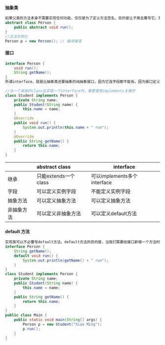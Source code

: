 #### 抽象类

```java
如果父类的方法本身不需要实现任何功能，仅仅是为了定义方法签名，目的是让子类去覆写它，那么，可以把父类的方法声明为抽象方法：
abstract class Person {
    public abstract void run();
}
//无法实例化
Person p = new Person(); // 编译错误

```

#### 接口

```java
interface Person {
    void run();
    String getName();
}
所谓interface，就是比抽象类还要抽象的纯抽象接口，因为它连字段都不能有。因为接口定义的所有方法默认都是public abstract的，所以这两个修饰符不需要写出来
    
//当一个具体的class去实现一个interface时，需要使用implements关键字
class Student implements Person {
    private String name;
    public Student(String name) {
        this.name = name;
    }
    @Override
    public void run() {
        System.out.println(this.name + " run");
    }
    @Override
    public String getName() {
        return this.name;
    }
}
```

|            | abstract class       | interface                   |
| :--------- | :------------------- | --------------------------- |
| 继承       | 只能extends一个class | 可以implements多个interface |
| 字段       | 可以定义实例字段     | 不能定义实例字段            |
| 抽象方法   | 可以定义抽象方法     | 可以定义抽象方法            |
| 非抽象方法 | 可以定义非抽象方法   | 可以定义default方法         |

#### default 方法

```java
实现类可以不必覆写default方法。default方法的目的是，当我们需要给接口新增一个方法时，会涉及到修改全部子类。如果新增的是default方法，那么子类就不必全部修改，只需要在需要覆写的地方去覆写新增方法。
interface Person {
    String getName();
    default void run() {
        System.out.println(getName() + " run");
    }
}
class Student implements Person {
    private String name;
    public Student(String name) {
        this.name = name;
    }
    public String getName() {
        return this.name;
    }
}
public class Main {
    public static void main(String[] args) {
        Person p = new Student("Xiao Ming");
        p.run();
    }
}
```

